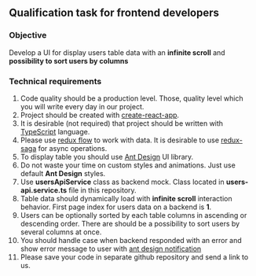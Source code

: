 ## Qualification task for frontend developers

### Objective

Develop a UI for display users table data with
an **infinite scroll** and **possibility to sort users by columns**

### Technical requirements

1. Code quality should be a production level. Those, quality level which you will write every day in our project.
2. Project should be created with [create-react-app](https://reactjs.org/docs/create-a-new-react-app.html).
3. It is desirable (not required) that project should be written with [TypeScript](https://www.typescriptlang.org) language.
4. Please use [redux flow](https://react-redux.js.org/) to work with data. It is desirable to use [redux-saga](https://redux-saga.js.org/) for async operations.
5. To display table you should use [Ant Design](https://ant.design) UI library.
6. Do not waste your time on custom styles and animations. Just use default **Ant Design** styles.
7. Use **usersApiService** class as backend mock. Class located in **users-api.service.ts** file in this repository.
8. Table data should dynamically load with **infinite scroll** interaction behavior.
   First page index for users data on a backend is **1**.
9. Users can be optionally sorted by each table columns in ascending or descending order.
   There are should be a possibility to sort users by several columns at once.
10. You should handle case when backend responded with an error and show error message to user
   with [ant design notification](https://ant.design/components/notification)
11. Please save your code in separate github repository and send a link to us.
